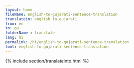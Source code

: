 ```yaml
---
layout: home
fileName: english-to-gujarati-sentence-translation
translatein: english_to_gujarati
from: en
to: gu
folderName : translate
lang: hi
permalink: /hi/english-to-gujarati-sentence-translation
tool: english-to-gujarati-sentence-translation
---
```

{% include section/translateinto.html %}